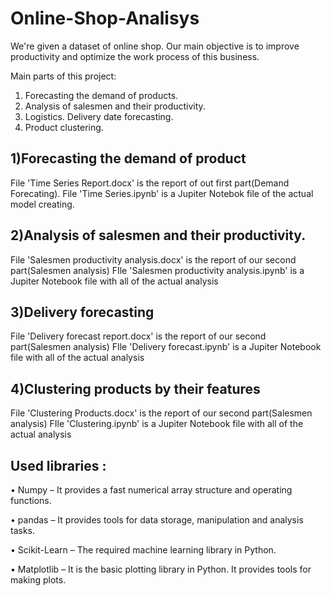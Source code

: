 # Online-Shop-Analisys
We're given a dataset of online shop. Our main objective is to improve productivity and optimize the work process of this business.

Main parts of this project:

1) Forecasting the demand of products.
2) Analysis of salesmen and their productivity.
3) Logistics. Delivery date forecasting.
4) Product clustering.

## 1)Forecasting the demand of product
File 'Time Series Report.docx' is the report of out first part(Demand Forecating). 
File 'Time Series.ipynb' is a Jupiter Notebok file of the actual model creating.

## 2)Analysis of salesmen and their productivity.
File 'Salesmen productivity analysis.docx' is the report of our second part(Salesmen analysis)
FIle 'Salesmen productivity analysis.ipynb' is a Jupiter Notebook file with all of the actual analysis

## 3)Delivery forecasting
File 'Delivery forecast report.docx' is the report of our second part(Salesmen analysis)
FIle 'Delivery forecast.ipynb' is a Jupiter Notebook file with all of the actual analysis

## 4)Clustering products by their features
File 'Clustering Products.docx' is the report of our second part(Salesmen analysis)
FIle 'Clustering.ipynb' is a Jupiter Notebook file with all of the actual analysis

## Used libraries :
• Numpy – It provides a fast numerical array structure and operating functions.

• pandas – It provides tools for data storage, manipulation and analysis tasks.

• Scikit-Learn – The required machine learning library in Python.

• Matplotlib – It is the basic plotting library in Python. It provides tools for making plots.
